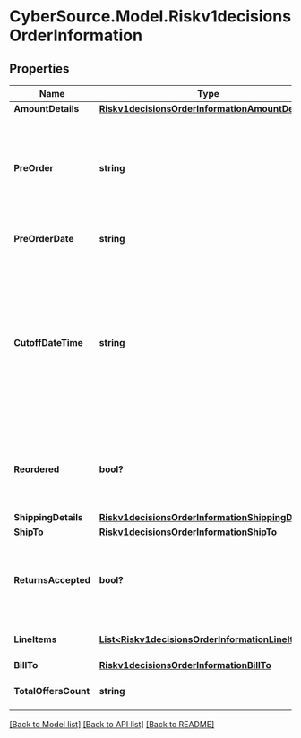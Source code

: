 # CyberSource.Model.Riskv1decisionsOrderInformation
## Properties

Name | Type | Description | Notes
------------ | ------------- | ------------- | -------------
**AmountDetails** | [**Riskv1decisionsOrderInformationAmountDetails**](Riskv1decisionsOrderInformationAmountDetails.md) |  | [optional] 
**PreOrder** | **string** | Indicates whether cardholder is placing an order with a future availability or release date. This field can contain one of these values: - MERCHANDISE_AVAILABLE: Merchandise available - FUTURE_AVAILABILITY: Future availability  | [optional] 
**PreOrderDate** | **string** | Expected date that a pre-ordered purchase will be available. Format: YYYYMMDD  | [optional] 
**CutoffDateTime** | **string** | Starting date and time for an event or a journey that is independent of which transportation mechanism, in UTC. The cutoffDateTime will supersede travelInformation.departureTime if both are supplied in the request. Format: YYYY-MM-DDThh:mm:ssZ. Example 2016-08-11T22:47:57Z equals August 11, 2016, at 22:47:57 (10:47:57 p.m.). The T separates the date and the time. The Z indicates UTC.  | [optional] 
**Reordered** | **bool?** | Indicates whether the cardholder is reordering previously purchased merchandise. This field can contain one of these values: - false: First time ordered - true: Reordered  | [optional] 
**ShippingDetails** | [**Riskv1decisionsOrderInformationShippingDetails**](Riskv1decisionsOrderInformationShippingDetails.md) |  | [optional] 
**ShipTo** | [**Riskv1decisionsOrderInformationShipTo**](Riskv1decisionsOrderInformationShipTo.md) |  | [optional] 
**ReturnsAccepted** | **bool?** | Boolean that indicates whether returns are accepted for this order. This field can contain one of the following values: - true: Returns are accepted for this order. - false: Returns are not accepted for this order.  | [optional] 
**LineItems** | [**List&lt;Riskv1decisionsOrderInformationLineItems&gt;**](Riskv1decisionsOrderInformationLineItems.md) | This array contains detailed information about individual products in the order. | [optional] 
**BillTo** | [**Riskv1decisionsOrderInformationBillTo**](Riskv1decisionsOrderInformationBillTo.md) |  | [optional] 
**TotalOffersCount** | **string** | Total number of articles/items in the order as a numeric decimal count. Possible values: 00 - 99  | [optional] 

[[Back to Model list]](../README.md#documentation-for-models) [[Back to API list]](../README.md#documentation-for-api-endpoints) [[Back to README]](../README.md)

